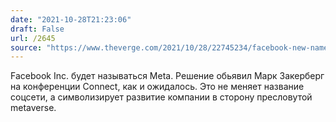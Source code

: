 ```yaml
---
date: "2021-10-28T21:23:06"
draft: False
url: /2645
source: "https://www.theverge.com/2021/10/28/22745234/facebook-new-name-meta-metaverse-zuckerberg-rebrand"
---
```


Facebook Inc. будет называться Meta. Решение обьявил Марк Закерберг на конференции Connect, как и ожидалось. Это не меняет название соцсети, а символизирует развитие компании в сторону пресловутой metaverse.
